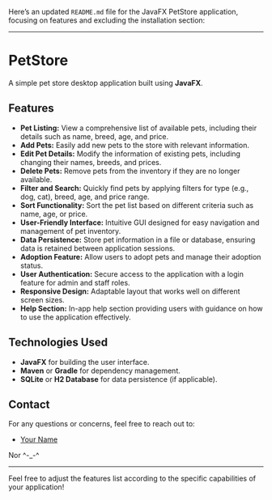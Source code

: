 Here’s an updated `README.md` file for the JavaFX PetStore application, focusing on features and excluding the installation section:

---

# PetStore

A simple pet store desktop application built using **JavaFX**.

## Features

- **Pet Listing:** View a comprehensive list of available pets, including their details such as name, breed, age, and price.
- **Add Pets:** Easily add new pets to the store with relevant information.
- **Edit Pet Details:** Modify the information of existing pets, including changing their names, breeds, and prices.
- **Delete Pets:** Remove pets from the inventory if they are no longer available.
- **Filter and Search:** Quickly find pets by applying filters for type (e.g., dog, cat), breed, age, and price range.
- **Sort Functionality:** Sort the pet list based on different criteria such as name, age, or price.
- **User-Friendly Interface:** Intuitive GUI designed for easy navigation and management of pet inventory.
- **Data Persistence:** Store pet information in a file or database, ensuring data is retained between application sessions.
- **Adoption Feature:** Allow users to adopt pets and manage their adoption status.
- **User Authentication:** Secure access to the application with a login feature for admin and staff roles.
- **Responsive Design:** Adaptable layout that works well on different screen sizes.
- **Help Section:** In-app help section providing users with guidance on how to use the application effectively.

## Technologies Used

- **JavaFX** for building the user interface.
- **Maven** or **Gradle** for dependency management.
- **SQLite** or **H2 Database** for data persistence (if applicable).

## Contact

For any questions or concerns, feel free to reach out to:

- [Your Name](https://github.com/NorhanAbdelmonem)


Nor ^-_-^

---

Feel free to adjust the features list according to the specific capabilities of your application!